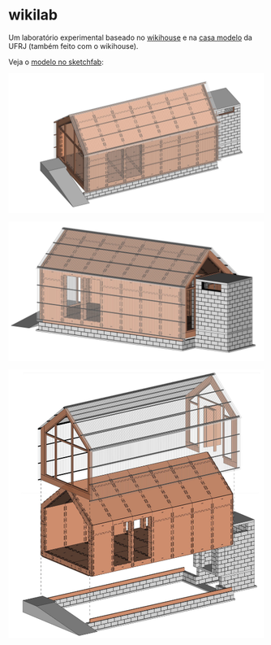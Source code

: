 # wikilab

Um laboratório experimental baseado no [wikihouse](http://wikihouse.cc/) e na [casa modelo](http://www.archdaily.com.br/br/773676/casa-revista-a-primeira-casa-fabricada-digitalmente-no-brasil) da UFRJ (também feito com o wikihouse).

Veja o [modelo no sketchfab](https://sketchfab.com/models/bab56ed7d2414e13b3eacd6c2f29ce65):

![](render/0007.jpg)

![](render/0005.jpg)

![](render/0012.jpg)
